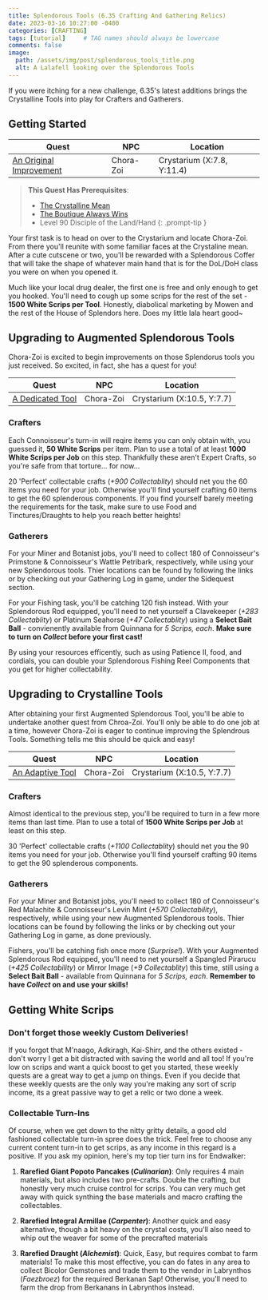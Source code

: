 ```yaml
---
title: Splendorous Tools (6.35 Crafting And Gathering Relics)
date: 2023-03-16 10:27:00 -0400
categories: [CRAFTING]
tags: [tutorial]     # TAG names should always be lowercase
comments: false
image:
  path: /assets/img/post/splendorous_tools_title.png
  alt: A Lalafell looking over the Splendorous Tools
---
```

If you were itching for a new challenge, 6.35's latest additions brings the Crystalline Tools into play for Crafters and Gatherers.

## Getting Started

| Quest | NPC | Location |
|--|--|--|
| [An Original Improvement](https://na.finalfantasyxiv.com/lodestone/playguide/db/quest/ae6d0e41d1a/) | Chora-Zoi | Crystarium (X:7.8, Y:11.4) |

> **This Quest Has Prerequisites**:
> - [The Crystalline Mean](https://na.finalfantasyxiv.com/lodestone/playguide/db/quest/214a62d7189/)
> - [The Boutique Always Wins](https://ffxiv.consolegameswiki.com/wiki/The_Boutique_Always_Wins)
> - Level 90 Disciple of the Land/Hand
{: .prompt-tip }

Your first task is to head on over to the Crystarium and locate Chora-Zoi. From there you'll reunite with some familiar faces at the Crystaline mean. After a cute cutscene or two, you'll be rewarded with a Splendorous Coffer that will take the shape of whatever main hand that is for the DoL/DoH class you were on when you opened it.

Much like your local drug dealer, the first one is free and only enough to get you hooked. You'll need to cough up some scrips for the rest of the set - **1500 White Scrips per Tool**. Honestly, diabolical marketing by Mowen and the rest of the House of Splendors here. Does my little lala heart good~


## Upgrading to Augmented Splendorous Tools

Chora-Zoi is excited to begin improvements on those Splendorus tools you just received. So excited, in fact, she has a quest for you!

| Quest | NPC | Location |
|--|--|--|
| [A Dedicated Tool](https://na.finalfantasyxiv.com/lodestone/playguide/db/quest/bd1ea310d7a/) | Chora-Zoi | Crystarium (X:10.5, Y:7.7) |

### Crafters

Each Connoisseur's turn-in will reqire items you can only obtain with, you guessed it, **50 White Scrips** per item. Plan to use a total of at least **1000 White Scrips per Job** on this step. Thankfully these aren't Expert Crafts, so you're safe from that torture... for now...

20 'Perfect' collectable crafts (*+900 Collectablity*) should net you the 60 items you need for your job. Otherwise you'll find yourself crafting 60 items to get the 60 splenderous components. If you find yourself barely meeting the requirements for the task, make sure to use Food and Tinctures/Draughts to help you reach better heights!

### Gatherers

For your Miner and Botanist jobs, you'll need to collect 180 of Connoisseur's Primstone & Connoisseur's Wattle Petribark, respectively, while using your new Splendorous tools. Thier locations can be found by following the links or by checking out your Gathering Log in game, under the Sidequest section.

For your Fishing task, you'll be catching 120 fish instead. With your Splendorous Rod equipped, you'll need to net yourself a Clavekeeper (*+283 Collectablity*) or Platinum Seahorse (*+47 Collectablity*) using a **Select Bait Ball** - convienently available from Quinnana for *5 Scrips, each*. **Make sure to turn on *Collect* before your first cast!**

By using your resources efficently, such as using Patience II, food, and cordials, you can double your Splendorous Fishing Reel Components that you get for higher collectability.

## Upgrading to Crystalline Tools

After obtaining your first Augmented Splendorous Tool, you'll be able to undertake another quest from Chroa-Zoi. You'll only be able to do one job at a time, however Chora-Zoi is eager to continue improving the Splendrous Tools. Something tells me this should be quick and easy!

| Quest | NPC | Location |
|--|--|--|
| [An Adaptive Tool](https://na.finalfantasyxiv.com/lodestone/playguide/db/quest/cdb96df3af5/) | Chora-Zoi | Crystarium (X:10.5, Y:7.7) |

### Crafters

Almost identical to the previous step, you'll be required to turn in a few more items than last time. Plan to use a total of **1500 White Scrips per Job** at least on this step.

30 'Perfect' collectable crafts (*+1100 Collectablity*) should net you the 90 items you need for your job. Otherwise you'll find yourself crafting 90 items to get the 90 splenderous components.

### Gatherers

For your Miner and Botanist jobs, you'll need to collect 180 of Connoisseur's Red Malachite & Connoisseur's Levin Mint (*+570 Collectability*), respectively, while using your new Augmented Splendorous tools. Thier locations can be found by following the links or by checking out your Gathering Log in game, as done previously.

Fishers, you'll be catching fish once more (*Surprise!*). With your Augmented Splendorous Rod equipped, you'll need to net yourself a Spangled Pirarucu (*+425 Collectability*) or Mirror Image (*+9 Collectablity*) this time, still using a **Select Bait Ball** - available from Quinnana for *5 Scrips, each*. **Remember to have *Collect* on and use your skills!**

## Getting White Scrips

### Don't forget those weekly Custom Deliveries!

If you forgot that M'naago, Adkiragh, Kai-Shirr, and the others existed - don't worry I get a bit distracted with saving the world and all too! If you're low on scrips and want a quick boost to get you started, these weekly quests are a great way to get a jump on things. Even if you decide that these weekly quests are the only way you're making any sort of scrip income, its a great passive way to get a relic or two done a week.

### Collectable Turn-Ins

Of course, when we get down to the nitty gritty details, a good old fashioned collectable turn-in spree does the trick. Feel free to choose any current content turn-in to get scrips, as any income in this regard is a positive. If you ask my opinion, here's my top tier turn ins for Endwalker:

1. **Rarefied Giant Popoto Pancakes (*Culinarian*)**: Only requires 4 main materials, but also includes two pre-crafts. Double the crafting, but honestly very much cruise control for scrips. You can very much get away with quick synthing the base materials and macro crafting the collectables.

2. **Rarefied Integral Armillae (*Carpenter*)**: Another quick and easy alternative, though a bit heavy on the crystal costs, you'll also need to whip out the weaver for some of the precrafted materials

3. **Rarefied Draught (*Alchemist*)**: Quick, Easy, but requires combat to farm materials! To make this most effective, you can do fates in any area to collect Bicolor Gemstones and trade them to the vendor in Labrynthos (*Faezbroez*) for the required Berkanan Sap! Otherwise, you'll need to farm the drop from Berkanans in Labrynthos instead.
